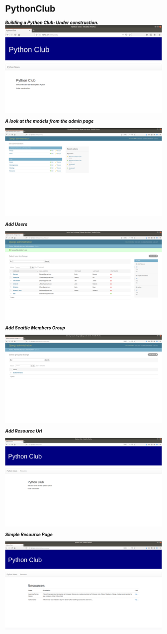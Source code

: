 # PythonClub

***Building a Python Club: Under construction.***
![firstsetup!](PythonClub/pics/FirstSetup.png)

***A look at the models from the admin page***

![models!](PythonClub/pics/AdminModelview.png)

***Add Users***

![AddUsers!](PythonClub/pics/AddedUsers.png)

***Add Seattle Members Group***

![CreateGroup!](PythonClub/pics/CreateGroup.png)

***Add Resource Url*** 

![HomeTags!](PythonClub/pics/HomeTags.png)

***Simple Resource Page***

![ResourcePage!](PythonClub/pics/ResourcesPage.png)
